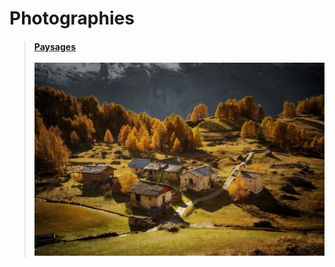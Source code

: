 # Photographies

> #### [Paysages](/paysages) <br><br>[![Paysages](paysages/automne/Chalets_Monal_Automne_2_MG_5773_size_1600x1066.webp)](/paysages#readme)







